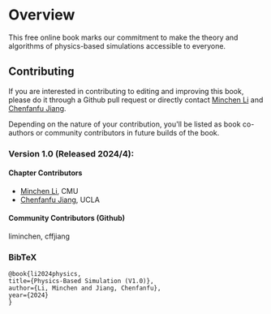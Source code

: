 # Overview

This free online book marks our commitment to make the theory and algorithms of physics-based simulations accessible to everyone.

## Contributing

If you are interested in contributing to editing and improving this book, please do it through a Github pull request or directly contact [Minchen Li](https://www.cs.cmu.edu/~minchenl/) and [Chenfanfu Jiang](https://www.math.ucla.edu/~cffjiang/).

Depending on the nature of your contribution, you'll be listed as book co-authors or community contributors in future builds of the book.

### Version 1.0 (Released 2024/4): 

#### Chapter Contributors

- [Minchen Li](https://www.cs.cmu.edu/~minchenl/), CMU
- [Chenfanfu Jiang](https://www.math.ucla.edu/~cffjiang/), UCLA

#### Community Contributors (Github)

liminchen, cffjiang

### BibTeX 

```
@book{li2024physics,
title={Physics-Based Simulation (V1.0)},
author={Li, Minchen and Jiang, Chenfanfu},
year={2024}
}
```